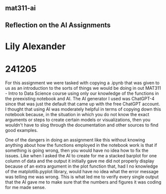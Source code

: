 ## mat311-ai
## Reflection on the AI Assignments
# Lily Alexander
# 241205

For this assignment we were tasked with copying a .ipynb that was given to us as an introduction to the sorts of things we would be doing in out MAT311 - Intro to Data Science course using only our knowledge of the functions in the preexisting notebook and AI. The AI generator I used was ChatGPT-4 since that was just the default that came up with the free ChatGPT account. I thought that using AI was moderately helpful in terms of copying down this notebook because, in the situation in which you do not know the exact arguments or steps to create certain models or visualizations, then you wouldn't have to slog through the documentation and other sources to find good examples. 

One of the dangers in doing an assignment like this without knowing anything about how the functions employed in the notebook work is that if something is going wrong, then you would have no idea how to fix the issues. Like when I asked the AI to create for me a stacked barplot for one column of data and the output it initially gave me did not properly display because of an extra argument in the plot function that, had I no knowledge of the matplotlib.pyplot library, would have no idea what the error message was telling me was wrong. This is what led me to verify every single output that the AI gave me to make sure that the numbers and figures it was coding for me made sense.
